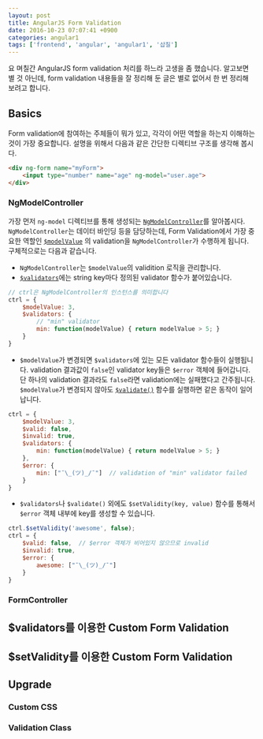 ```yaml
---
layout: post
title: AngularJS Form Validation
date: 2016-10-23 07:07:41 +0900
categories: angular1
tags: ['frontend', 'angular', 'angular1', '삽질']
---
```


요 며칠간 AngularJS form validation 처리를 하느라 고생을 좀 했습니다. 알고보면 별 것 아닌데, form validation 내용들을 
잘 정리해 둔 글은 별로 없어서 한 번 정리해 보려고 합니다.

## Basics

Form validation에 참여하는 주체들이 뭐가 있고, 각각이 어떤 역할을 하는지 이해하는 것이 가장 중요합니다. 설명을 위해서 다음과 같은 간단한
디렉티브 구조를 생각해 봅시다.

``` html
<div ng-form name="myForm">
    <input type="number" name="age" ng-model="user.age">
</div>
```

### NgModelController

가장 먼저 `ng-model` 디렉티브를 통해 생성되는 [`NgModelController`](https://docs.angularjs.org/api/ng/type/ngModel.NgModelController)를 알아봅시다.
`NgModelController`는 데이터 바인딩 등을 담당하는데, Form Validation에서 가장 중요한 역할인 [`$modelValue`](https://docs.angularjs.org/api/ng/type/ngModel.NgModelController#$modelValue)
의 validation을 `NgModelController`가 수행하게 됩니다.
구체적으로는 다음과 같습니다.

- `NgModelController`는 `$modelValue`의 validition 로직을 관리합니다.
- [`$validators`](https://docs.angularjs.org/api/ng/type/ngModel.NgModelController#$validators)에는 
string key마다 정의된 validator 함수가 붙어있습니다.

``` javascript
// ctrl은 NgModelController의 인스턴스를 의미합니다
ctrl = {
    $modelValue: 3,
    $validators: {
        // "min" validator
        min: function(modelValue) { return modelValue > 5; }
    }
}
```

- `$modelValue`가 변경되면 `$validators`에 있는 모든 validator 함수들이 실행됩니다. validation 결과값이 `false`인 validator key들은
  `$error` 객체에 들어갑니다. 단 하나의 validation 결과라도 `false`라면 validation에는 실패했다고 간주됩니다. `$modelValue`가 변경되지 않아도
  [`$validate()`](https://docs.angularjs.org/api/ng/type/ngModel.NgModelController#$validate) 함수를 실행하면 같은 동작이 일어납니다. 

``` javascript
ctrl = {
    $modelValue: 3,
    $valid: false,
    $invalid: true,
    $validators: {
        min: function(modelValue) { return modelValue > 5; }
    },
    $error: {
        min: ["¯\_(ツ)_/¯"]  // validation of "min" validator failed
    }
}
```

- `$validators`나 `$validate()` 외에도 `$setValidity(key, value)` 함수를 통해서 `$error` 객체 내부에 key를 생성할 수 있습니다.

``` javascript
ctrl.$setValidity('awesome', false);
ctrl = {
    $valid: false,  // $error 객체가 비어있지 않으므로 invalid
    $invalid: true,
    $error: {
        awesome: ["¯\_(ツ)_/¯"]
    }
}
```

### FormController



## $validators를 이용한 Custom Form Validation

## $setValidity를 이용한 Custom Form Validation

## Upgrade

### Custom CSS

### Validation Class
